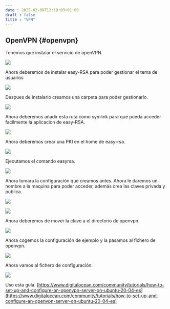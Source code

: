 ```yaml
---
date : 2025-02-09T12:19:03+01:00
draft : false
title : "VPN"
---
```


## OpenVPN {#openvpn}

Tenemos que instalar el servicio de openVPN.

![](https://roman403.github.io/ProyectoAlpha-Final/Imagen32.png)

Ahora deberemos de instalar easy-RSA para poder gestionar el tema de usuarios

![](https://roman403.github.io/ProyectoAlpha-Final/Imagen33.png)

Despues de instalarlo creamos una carpeta para poder gestionarlo.

![](https://roman403.github.io/ProyectoAlpha-Final/Imagen34.png)

Ahora deberemos añadir esta ruta como symlink para que pueda acceder facilmente la aplicacion de easy-RSA.

![](https://roman403.github.io/ProyectoAlpha-Final/Imagen35.png)

Ahora deberemos crear una PKI en el home de easy-rsa.

![](https://roman403.github.io/ProyectoAlpha-Final/Imagen36.png)

Ejecutamos el comando easyrsa.

![](https://roman403.github.io/ProyectoAlpha-Final/Imagen37.png)

Ahora tomara la configuración que creamos antes. Ahora le daremos un nombre a la maquina para poder acceder, además crea las claves privada y publica.

![](https://roman403.github.io/ProyectoAlpha-Final/Imagen38.png)

![](https://roman403.github.io/ProyectoAlpha-Final/Imagen39.png)

Ahora deberemos de mover la clave a el directorio de openvpn.

![](https://roman403.github.io/ProyectoAlpha-Final/Imagen40.png)

Ahora cogemos la configuración de ejemplo y la pasamos al fichero de openvpn.

![](https://roman403.github.io/ProyectoAlpha-Final/Imagen41.png)

Ahora vamos al fichero de configuración.

![](https://roman403.github.io/ProyectoAlpha-Final/Imagen42.png)

Uso esta guía. [https://www.digitalocean.com/community/tutorials/how-to-set-up-and-configure-an-openvpn-server-on-ubuntu-20-04-es](https://www.digitalocean.com/community/tutorials/how-to-set-up-and-configure-an-openvpn-server-on-ubuntu-20-04-es)